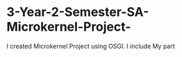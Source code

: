 # 3-Year-2-Semester-SA-Microkernel-Project-
I created Microkernel Project using OSGI. I include My part 

